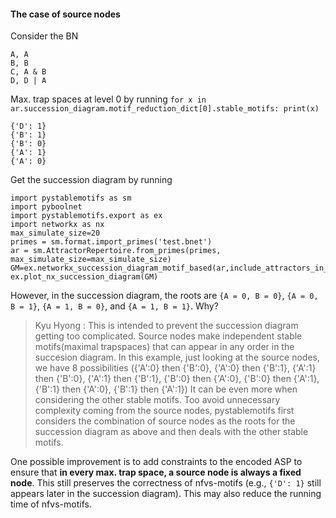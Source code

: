 #### The case of source nodes

Consider the BN

    A, A
    B, B
    C, A & B
    D, D | A

Max. trap spaces at level 0 by running `for x in ar.succession_diagram.motif_reduction_dict[0].stable_motifs: print(x)`

    {'D': 1}
    {'B': 1}
    {'B': 0}
    {'A': 1}
    {'A': 0}

Get the succession diagram by running

    import pystablemotifs as sm
    import pyboolnet
    import pystablemotifs.export as ex
    import networkx as nx
    max_simulate_size=20
    primes = sm.format.import_primes('test.bnet')
    ar = sm.AttractorRepertoire.from_primes(primes, max_simulate_size=max_simulate_size)
    GM=ex.networkx_succession_diagram_motif_based(ar,include_attractors_in_diagram=True)
    ex.plot_nx_succession_diagram(GM)

However, in the succession diagram, the roots are `{A = 0, B = 0}`, `{A = 0, B = 1}`, `{A = 1, B = 0}`, and `{A = 1, B = 1}`.
Why?

> Kyu Hyong : This is intended to prevent the succession diagram getting too complicated. Source nodes make independent stable motifs(maximal trapspaces) that can appear in any order in the succesion diagram. In this example, just looking at the source nodes, we have 8 possibilities ({'A':0} then {'B':0}, {'A':0} then {'B':1}, {'A':1} then {'B':0}, {'A':1} then {'B':1}, {'B':0} then {'A':0}, {'B':0} then {'A':1}, {'B':1} then {'A':0}, {'B':1} then {'A':1}) It can be even more when considering the other stable motifs. Too avoid unnecessary complexity coming from the source nodes, pystablemotifs first considers the combination of source nodes as the roots for the succession diagram as above and then deals with the other stable motifs.

One possible improvement is to add constraints to the encoded ASP to ensure that **in every max. trap space, a source node is always a fixed node**.
This still preserves the correctness of nfvs-motifs (e.g., `{'D': 1}` still appears later in the succession diagram).
This may also reduce the running time of nfvs-motifs.
